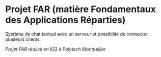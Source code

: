 # Projet FAR (matière Fondamentaux des Applications Réparties)

Système de chat textuel avec un serveur et possibilité de connecter plusieurs clients.

*Projet FAR réalisé en IG3 à Polytech Montpellier*
